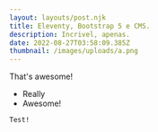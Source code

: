 ```yaml
---
layout: layouts/post.njk
title: Eleventy, Bootstrap 5 e CMS.
description: Incrivel, apenas.
date: 2022-08-27T03:58:09.385Z
thumbnail: /images/uploads/a.png
---
```

That's awesome!

* Really
* Awesome!

`Test!`